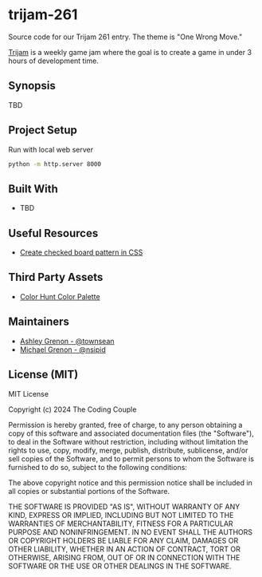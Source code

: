 # trijam-261
Source code for our Trijam 261 entry. The theme is "One Wrong Move."

[Trijam](https://itch.io/jam/trijam-261) is a weekly game jam where the goal is to create a game in under 3 hours of development time.

## Synopsis

TBD

## Project Setup

Run with local web server

```bash
python -m http.server 8000
```

## Built With

* TBD

## Useful Resources

* [Create checked board pattern in CSS](https://stackoverflow.com/a/941319)

## Third Party Assets 

* [Color Hunt Color Palette](https://colorhunt.co/palette/22283131363f76abaeeeeeee)

## Maintainers

* [Ashley Grenon - @townsean](https://github.com/townsean)
* [Michael Grenon - @nsipid](https://github.com/nsipid)

## License (MIT)

MIT License

Copyright (c) 2024 The Coding Couple

Permission is hereby granted, free of charge, to any person obtaining a copy
of this software and associated documentation files (the "Software"), to deal
in the Software without restriction, including without limitation the rights
to use, copy, modify, merge, publish, distribute, sublicense, and/or sell
copies of the Software, and to permit persons to whom the Software is
furnished to do so, subject to the following conditions:

The above copyright notice and this permission notice shall be included in all
copies or substantial portions of the Software.

THE SOFTWARE IS PROVIDED "AS IS", WITHOUT WARRANTY OF ANY KIND, EXPRESS OR
IMPLIED, INCLUDING BUT NOT LIMITED TO THE WARRANTIES OF MERCHANTABILITY,
FITNESS FOR A PARTICULAR PURPOSE AND NONINFRINGEMENT. IN NO EVENT SHALL THE
AUTHORS OR COPYRIGHT HOLDERS BE LIABLE FOR ANY CLAIM, DAMAGES OR OTHER
LIABILITY, WHETHER IN AN ACTION OF CONTRACT, TORT OR OTHERWISE, ARISING FROM,
OUT OF OR IN CONNECTION WITH THE SOFTWARE OR THE USE OR OTHER DEALINGS IN THE
SOFTWARE.
